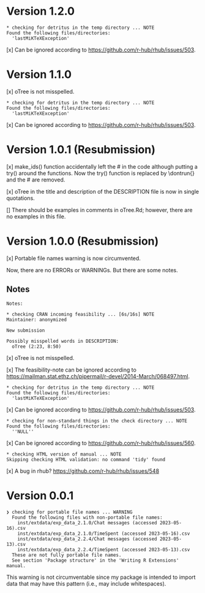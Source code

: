 # Version 1.2.0

```
* checking for detritus in the temp directory ... NOTE
Found the following files/directories:
  'lastMiKTeXException'
```
[x] Can be ignored according to https://github.com/r-hub/rhub/issues/503.

# Version 1.1.0

[x] oTree is not misspelled.

```
* checking for detritus in the temp directory ... NOTE
Found the following files/directories:
  'lastMiKTeXException'
```
[x] Can be ignored according to https://github.com/r-hub/rhub/issues/503.


# Version 1.0.1 (Resubmission)

[x] make_ids() function accidentally left the # in the code although putting a try() around the functions.
Now the try() function is replaced by \dontrun{} and the # are removed.

[x] oTree in the title and description of the DESCRIPTION file is now in single quotations.

[] There should be examples in comments in oTree.Rd; however, there are no examples in this file.


# Version 1.0.0 (Resubmission)

[x] Portable file names warning is now circumvented.

Now, there are no ERRORs or WARNINGs. But there are some notes.


## Notes

```
Notes:

* checking CRAN incoming feasibility ... [6s/16s] NOTE
Maintainer: anonymized

New submission

Possibly misspelled words in DESCRIPTION:
  oTree (2:23, 8:50)

```
[x] oTree is not misspelled.

[x] The feasibility-note can be ignored according to https://mailman.stat.ethz.ch/pipermail/r-devel/2014-March/068497.html.

```
* checking for detritus in the temp directory ... NOTE
Found the following files/directories:
  'lastMiKTeXException'
```
[x] Can be ignored according to https://github.com/r-hub/rhub/issues/503.

```
* checking for non-standard things in the check directory ... NOTE
Found the following files/directories:
  ''NULL''
```
[x] Can be ignored according to https://github.com/r-hub/rhub/issues/560.

```
* checking HTML version of manual ... NOTE
Skipping checking HTML validation: no command 'tidy' found
```
[x] A bug in rhub? https://github.com/r-hub/rhub/issues/548

# Version 0.0.1

```
❯ checking for portable file names ... WARNING
  Found the following files with non-portable file names:
    inst/extdata/exp_data_2.1.0/Chat messages (accessed 2023-05-16).csv
    inst/extdata/exp_data_2.1.0/TimeSpent (accessed 2023-05-16).csv
    inst/extdata/exp_data_2.2.4/Chat messages (accessed 2023-05-13).csv
    inst/extdata/exp_data_2.2.4/TimeSpent (accessed 2023-05-13).csv
  These are not fully portable file names.
  See section 'Package structure' in the 'Writing R Extensions' manual.
```

This warning is not circumventable since my package is intended to import
data that may have this pattern (i.e., may include whitespaces).

